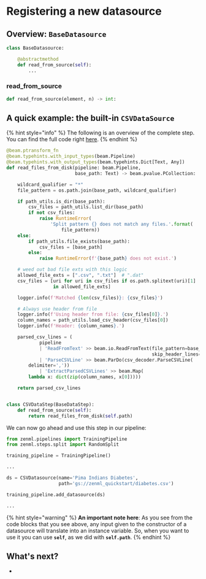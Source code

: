 # Registering a new datasource

## Overview: `BaseDatasource`

```python
class BaseDatasource:

    @abstractmethod
    def read_from_source(self):
        ...
```

### read\_from\_source

```python
def read_from_source(element, n) -> int:
```

## A quick example: the built-in `CSVDataSource`

{% hint style="info" %}
The following is an overview of the complete step. You can find the full code right [here](https://github.com/maiot-io/zenml/blob/main/zenml/steps/split/base_split_step.py).
{% endhint %}

```python
@beam.ptransform_fn
@beam.typehints.with_input_types(beam.Pipeline)
@beam.typehints.with_output_types(beam.typehints.Dict[Text, Any])
def read_files_from_disk(pipeline: beam.Pipeline,
                         base_path: Text) -> beam.pvalue.PCollection:

    wildcard_qualifier = "*"
    file_pattern = os.path.join(base_path, wildcard_qualifier)

    if path_utils.is_dir(base_path):
        csv_files = path_utils.list_dir(base_path)
        if not csv_files:
            raise RuntimeError(
                'Split pattern {} does not match any files.'.format(
                    file_pattern))
    else:
        if path_utils.file_exists(base_path):
            csv_files = [base_path]
        else:
            raise RuntimeError(f'{base_path} does not exist.')

    # weed out bad file exts with this logic
    allowed_file_exts = [".csv", ".txt"]  # ".dat"
    csv_files = [uri for uri in csv_files if os.path.splitext(uri)[1]
                 in allowed_file_exts]

    logger.info(f'Matched {len(csv_files)}: {csv_files}')

    # Always use header from file
    logger.info(f'Using header from file: {csv_files[0]}.')
    column_names = path_utils.load_csv_header(csv_files[0])
    logger.info(f'Header: {column_names}.')

    parsed_csv_lines = (
            pipeline
            | 'ReadFromText' >> beam.io.ReadFromText(file_pattern=base_path,
                                                     skip_header_lines=1)
            | 'ParseCSVLine' >> beam.ParDo(csv_decoder.ParseCSVLine(
        delimiter=','))
            | 'ExtractParsedCSVLines' >> beam.Map(
        lambda x: dict(zip(column_names, x[0]))))

    return parsed_csv_lines


class CSVDataStep(BaseDataStep):
    def read_from_source(self):
        return read_files_from_disk(self.path)
```

We can now go ahead and use this step in our pipeline:

```python
from zenml.pipelines import TrainingPipeline
from zenml.steps.split import RandomSplit

training_pipeline = TrainingPipeline()

...

ds = CSVDatasource(name='Pima Indians Diabetes',
                   path='gs://zenml_quickstart/diabetes.csv')

training_pipeline.add_datasource(ds)

...
```

{% hint style="warning" %}
**An important note here**: As you see from the code blocks that you see above, any input given to the constructor of a datasource will translate into an instance variable. So, when you want to use it you can use **`self`**, as we did with **`self.path`**.
{% endhint %}

## What's next?

* 
